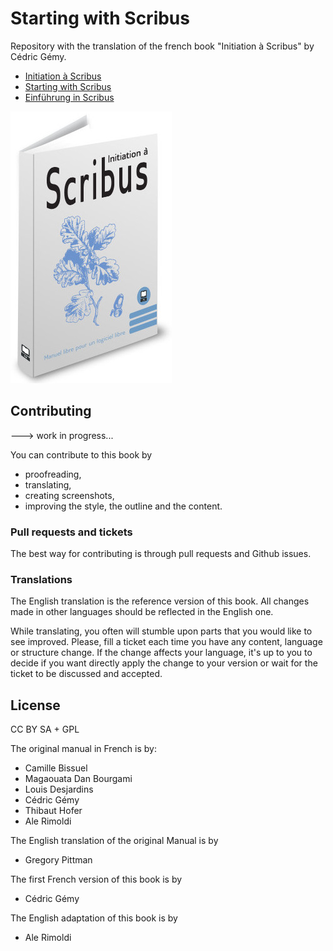 # Starting with Scribus

Repository with the translation of the french book "Initiation à Scribus" by Cédric Gémy.

- [Initiation à Scribus](content/toc-fr.md)
- [Starting with Scribus](content/toc-en.md)
- [Einführung in Scribus](content/toc-de.md)

![Initiation à Scribus](content/cover/cover.jpg)

## Contributing

---> work in progress...

You can contribute to this book by

- proofreading,
- translating,
- creating screenshots,
- improving the style, the outline and the content.

### Pull requests and tickets

The best way for contributing is through pull requests and Github issues.


### Translations

The English translation is the reference version of this book. All changes made in other languages should be reflected in the English one.

While translating, you often will stumble upon parts that you would like to see improved.
Please, fill a ticket each time you have any content, language or structure change.
If the change affects your language, it's up to you to decide if you want directly apply the change to your version or wait for the ticket to be discussed and accepted.

## License

CC BY SA + GPL

The original manual in French is by:

- Camille Bissuel
- Magaouata Dan Bourgami
- Louis Desjardins
- Cédric Gémy
- Thibaut Hofer
- Ale Rimoldi

The English translation of the original Manual is by 

- Gregory Pittman

The first French version of this book is by

- Cédric Gémy

The English adaptation of this book is by

- Ale Rimoldi
